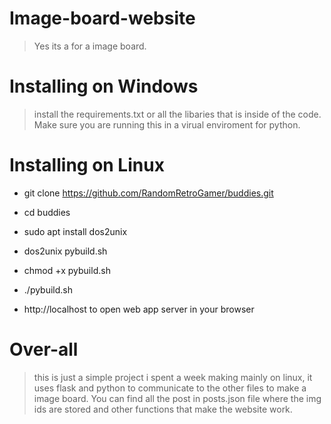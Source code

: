 # Image-board-website
> Yes its a for a image board. 


# Installing on Windows
> install the requirements.txt or all the libaries that is inside of the code. Make sure you are running this in a virual enviroment for python. 

# Installing on Linux
- git clone https://github.com/RandomRetroGamer/buddies.git
- cd buddies
- sudo apt install dos2unix
- dos2unix pybuild.sh
- chmod +x pybuild.sh
- ./pybuild.sh

- http://localhost to open web app server in your browser


# Over-all
> this is just a simple project i spent a week making mainly on linux, it uses flask and python to communicate to the other files to make a image board. You can find all the post in posts.json file where the img ids are stored and other functions that make the website work.
